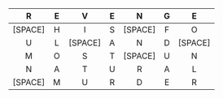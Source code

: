 |    R    | E |    V    | E |    N    | G |    E    |
|:-------:|:-:|:-------:|:-:|:-------:|:-:|:-------:|
| [SPACE] | H |    I    | S | [SPACE] | F |    O    |
|    U    | L | [SPACE] | A |    N    | D | [SPACE] |
|    M    | O |    S    | T | [SPACE] | U |    N    |
|    N    | A |    T    | U |    R    | A |    L    |
| [SPACE] | M |    U    | R |    D    | E |    R    |
